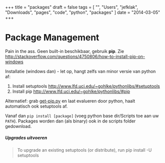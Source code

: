 +++
title = "packages"
draft = false
tags = [
    "",
    "Users",
    "jefklak",
    "Downloads",
    "pages",
    "code",
    "python",
    "packages"
]
date = "2014-03-05"
+++
# Package Management 

Pain in the ass. Geen built-in beschikbaar, gebruik **pip**. Zie http://stackoverflow.com/questions/4750806/how-to-install-pip-on-windows

Installatie (windows dan) - let op, hangt zelfs van minor versie van python af:

  1. Install setuptools http://www.lfd.uci.edu/~gohlke/pythonlibs/#setuptools
  2. Install pip http://www.lfd.uci.edu/~gohlke/pythonlibs/#pip

Alternatief: grab [get-pip.py](https://raw.github.com/pypa/pip/master/contrib/get-pip.py) en laat evalueren door python, haalt automatisch ook setuptools af. 

Vanaf dan `pip install [package]` (voeg python base dir/Scripts toe aan uw `PATH`). Packages worden dan (als binary) ook in de scripts folder gedownload. 

##### Upgrades uitvoeren 

> To upgrade an existing setuptools (or distribute), run pip install -U setuptools